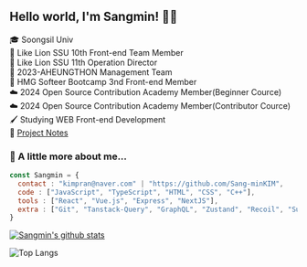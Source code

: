## Hello world, I'm Sangmin! 👋🏻
🎓 Soongsil Univ<br>
🦁 Like Lion SSU 10th Front-end Team Member<br>
🦁 Like Lion SSU 11th Operation Director<br>
🦁 2023-AHEUNGTHON Management Team<br>
🚗 HMG Softeer Bootcamp 3nd Front-end Member  
☁️ 2024 Open Source Contribution Academy Member(Beginner Cource)  
☁️ 2024 Open Source Contribution Academy Member(Contributor Cource)  
🖌 Studying WEB Front-end Development  
📗 [Project Notes](https://sangmini.notion.site/34c4223086014cd6a449409ab94d7b3d)


### 📌 A little more about me...
```js
const Sangmin = {
  contact : "kimpran@naver.com" | "https://github.com/Sang-minKIM",
  code : ["JavaScript", "TypeScript", "HTML", "CSS", "C++"],
  tools : ["React", "Vue.js", "Express", "NextJS"],
  extra : ["Git", "Tanstack-Query", "GraphQL", "Zustand", "Recoil", "Supabase", "Emotion"]
}
```

[![Sangmin's github stats](https://github-readme-stats-chi-bay.vercel.app/api?username=Sang-minKIM&show_icons=true&count_private=true)](https://github.com/Sang-minKIM)

![Top Langs](https://github-readme-stats.vercel.app/api/top-langs/?username=Sang-minKIM&hide=html,php)
